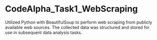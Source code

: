 # CodeAlpha_Task1_WebScraping
Utilized Python with BeautifulSoup to perform web scraping from publicly available web sources. The collected data was structured and stored for use in subsequent data analysis tasks.         

